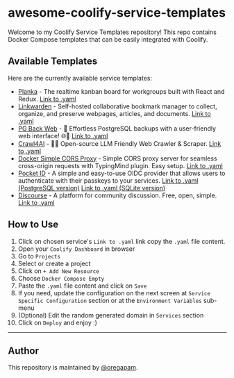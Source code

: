 # awesome-coolify-service-templates

Welcome to my Coolify Service Templates repository! This repo contains Docker Compose templates that can be easily integrated with Coolify.

## Available Templates

Here are the currently available service templates:

- [Planka](https://github.com/plankanban/planka) - The realtime kanban board for workgroups built with React and Redux.
  [Link to .yaml](https://raw.githubusercontent.com/oregapam/awesome-coolify-service-templates/refs/heads/main/templates/compose/planka.yaml)
- [Linkwarden](https://github.com/linkwarden/linkwarden) - Self-hosted collaborative bookmark manager to collect, organize, and preserve webpages, articles, and documents.
  [Link to .yaml](https://raw.githubusercontent.com/oregapam/awesome-coolify-service-templates/refs/heads/main/templates/compose/linkwarden.yaml)
- [PG Back Web](https://github.com/eduardolat/pgbackweb) - 🐘 Effortless PostgreSQL backups with a user-friendly web interface! 🌐💾 
  [Link to .yaml](https://raw.githubusercontent.com/oregapam/awesome-coolify-service-templates/refs/heads/main/templates/compose/pgbackweb.yaml)
- [Crawl4AI](https://github.com/unclecode/crawl4ai) - 🚀🤖 Open-source LLM Friendly Web Crawler & Scraper. 
  [Link to .yaml](https://raw.githubusercontent.com/oregapam/awesome-coolify-service-templates/refs/heads/main/templates/compose/crawl4ai.yaml)
- [Docker Simple CORS Proxy](https://github.com/obeone/simple-cors-proxy) - Simple CORS proxy server for seamless cross-origin requests with TypingMind plugin. Easy setup. 
  [Link to .yaml](https://raw.githubusercontent.com/oregapam/awesome-coolify-service-templates/refs/heads/main/templates/compose/corsproxy.yaml)
- [Pocket ID](https://github.com/pocket-id/pocket-id) - A simple and easy-to-use OIDC provider that allows users to authenticate with their passkeys to your services. 
  [Link to .yaml (PostgreSQL version)](https://raw.githubusercontent.com/oregapam/awesome-coolify-service-templates/refs/heads/main/templates/compose/pocketid-pg.yaml)
  [Link to .yaml (SQLite version)](https://raw.githubusercontent.com/oregapam/awesome-coolify-service-templates/refs/heads/main/templates/compose/pocketid-sqlite.yaml)
- [Discourse](https://github.com/discourse/discourse) - A platform for community discussion. Free, open, simple. 
  [Link to .yaml](https://raw.githubusercontent.com/oregapam/awesome-coolify-service-templates/refs/heads/main/templates/compose/discourse.yaml)


## How to Use

1. Click on chosen service's `Link to .yaml` link copy the `.yaml` file content.
2. Open your `Coolify Dashboard` in browser
3. Go to `Projects`
4. Select or create a project
5. Click on `+ Add New Resource`
6. Choose `Docker Compose Empty`
7. Paste the `.yaml` file content and click on `Save`
8. If you need, update the configuration on the next screen at `Service Specific Configuration` section or at the `Environment Variables` sub-menu
9. (Optional) Edit the random generated domain in `Services` section
10. Click on `Deploy` and enjoy :)

---

## Author

This repository is maintained by [@oregapam](https://github.com/oregapam).

